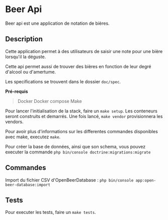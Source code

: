 # Beer Api

Beer api est une application de notation de bières.

## Description

Cette application permet à des utilisateurs de saisir une note pour une bière lorsqu'il la déguste.

Cette api permet aussi de trouver des bières en fonction de leur degré d'alcool ou d'amertume.

Les specifications se trouvent dans le dossier `doc/spec`.

**Pré-requis**
> Docker
> Docker compose
> Make

Pour lancer l'initialisation de la stack, faire un `make setup`. Les conteneurs seront construits et demarrés.
Une fois lancé, `make vendor` provisionnera les vendors.

Pour avoir plus d'informations sur les differentes commandes disponibles avec make, executez `make`.

Pour créer la base de données, ainsi que son schema, vous pouvez executer la commande `php bin/console doctrine:migrations:migrate`

## Commandes

Import du fichier CSV d'OpenBeerDatabase : `php bin/console app:open-beer-database:import`

## Tests

Pour executer les tests, faire un `make tests`.
